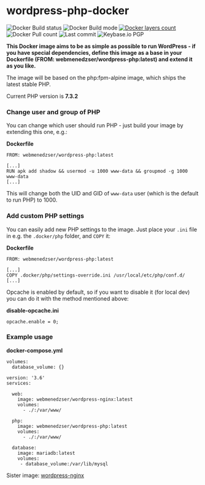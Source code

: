 
# wordpress-php-docker

![Docker Build status](https://img.shields.io/docker/cloud/build/webmenedzser/wordpress-php.svg)
![Docker Build mode](https://img.shields.io/docker/cloud/automated/webmenedzser/wordpress-php.svg)
[![Docker layers count](https://images.microbadger.com/badges/image/webmenedzser/wordpress-php.svg)](https://microbadger.com/images/webmenedzser/wordpress-php)
![Docker Pull count](https://badgen.net/docker/pulls/webmenedzser/wordpress-php)
![Last commit](https://badgen.net/github/last-commit/Saboteur777/wordpress-php-docker)
![Keybase.io PGP](https://badgen.net/keybase/pgp/Saboteur777)

**This Docker image aims to be as simple as possible to run WordPress - if you have special dependencies, define this image as a base in your Dockerfile (FROM: webmenedzser/wordpress-php:latest) and extend it as you like.**

The image will be based on the php:fpm-alpine image, which ships the latest stable PHP.

Current PHP version is **7.3.2**

### Change user and group of PHP
You can change which user should run PHP - just build your image by extending this one, e.g.:

**Dockerfile**
```
FROM: webmenedzser/wordpress-php:latest

[...]
RUN apk add shadow && usermod -u 1000 www-data && groupmod -g 1000 www-data
[...]
```

This will change both the UID and GID of `www-data` user (which is the default to run PHP) to 1000.

### Add custom PHP settings
You can easily add new PHP settings to the image. Just place your `.ini` file in e.g. the `.docker/php` folder, and `COPY` it:

**Dockerfile**
```
FROM: webmenedzser/wordpress-php:latest

[...]
COPY .docker/php/settings-override.ini /usr/local/etc/php/conf.d/
[...]
```
Opcache is enabled by default, so if you want to disable it (for local dev) you can do it with the method mentioned above:

**disable-opcache.ini**
```
opcache.enable = 0;
```

### Example usage

**docker-compose.yml**

```
volumes:
  database_volume: {}

version: '3.6'
services:

  web:
    image: webmenedzser/wordpress-nginx:latest
    volumes:
      - ./:/var/www/

  php:
    image: webmenedzser/wordpress-php:latest
    volumes:
      - ./:/var/www/

  database:
    image: mariadb:latest
    volumes:
     - database_volume:/var/lib/mysql
```

Sister image: [wordpress-nginx](https://github.com/Saboteur777/wordpress-nginx-docker)
